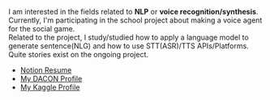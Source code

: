 I am interested in the fields related to **NLP** or **voice recognition/synthesis**.  
Currently, I'm participating in the school project about making a voice agent for the social game.  
Related to the project, I study/studied how to apply a language model to generate sentence(NLG) and how to use STT(ASR)/TTS APIs/Platforms.  
Quite stories exist on the ongoing project.

- [Notion Resume](https://www.notion.so/Jae-Young-Suh-97352f16e3624766ba267fcc87bac966)
- [My DACON Profile](https://dacon.io/myprofile/413816/competition)
- [My Kaggle Profile](https://www.kaggle.com/donddog)
